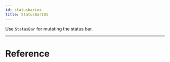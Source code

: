 ```yaml
---
id: statusbarios
title: StatusBarIOS
---
```


Use `StatusBar` for mutating the status bar.

---

# Reference

